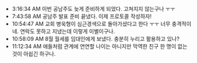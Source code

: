 
- 3:16:34 AM 이번 공남주도 늦게 준비하게 되었다. 고쳐지지 않는구나 ㅜㅜ
- 7:43:58 AM 공남주 발표 준비 끝냈다. 이제 프로토콜 작성하자!
- 10:54:47 AM 교회 병욱형이 심근경색으로 돌아가셨다고 한다 ㅜㅜ 너무 충격적이네. 연락도 못하고 지냈는데 이렇게 이별이구나.
- 10:58:09 AM 8월 월세를 임대인에게 보냈다. 충분히 누리고 활용하고 있나?
- 11:12:34 AM 애들처럼 관계에 연연할 나이는 아니지만 막역한 친구 한 명이 없는 것이 아쉽긴 하구나.